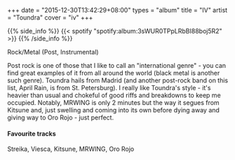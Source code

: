 +++
date = "2015-12-30T13:42:29+08:00"
types = "album"
title = "IV"
artist = "Toundra"
cover = "iv"
+++

{{% side_info %}}
{{< spotify "spotify:album:3sWUR0TPpLRbBI88boj5R2" >}}
{{% /side_info %}}

Rock/Metal (Post, Instrumental)

Post rock is one of those that I like to call an "international genre" - you can find great examples of it from all around the world (black metal is another such genre). Toundra hails from Madrid (and another post-rock band on this list, April Rain, is from St. Petersburg). I really like Toundra's style - it's heavier than usual and chokeful of good riffs and breakdowns to keep me occupied. Notably, MRWING is only 2 minutes but the way it segues from Kitsune and, just swelling and coming into its own before dying away and giving way to Oro Rojo - just perfect.

#### Favourite tracks

Streika, Viesca, Kitsune, MRWING, Oro Rojo